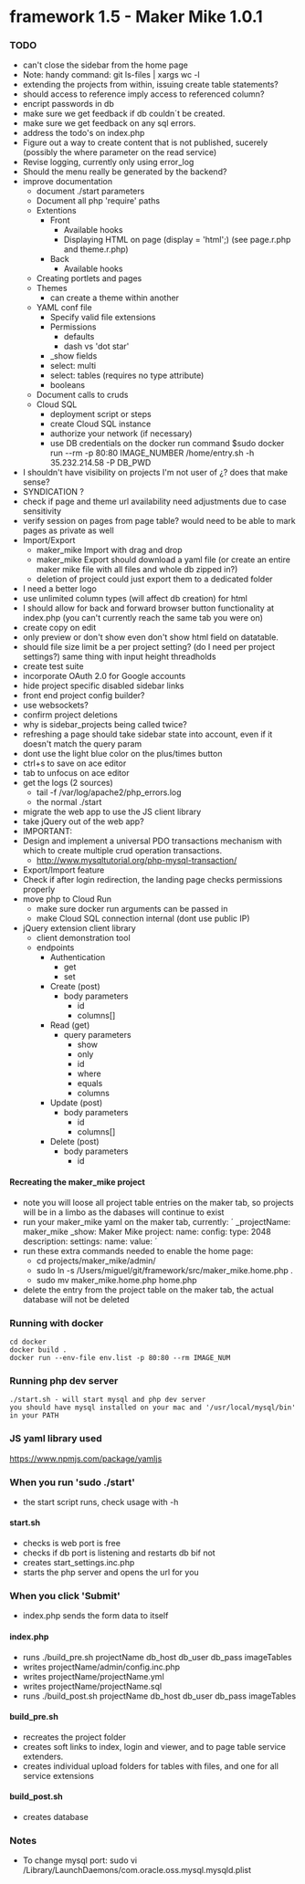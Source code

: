 # framework 1.5 - Maker Mike 1.0.1
### TODO
- can't close the sidebar from the home page
- Note: handy command: git ls-files | xargs wc -l
- extending the projects from within, issuing create table statements?
- should access to reference imply access to referenced column?
- encript passwords in db
- make sure we get feedback if db couldn´t be created.
- make sure we get feedback on any sql errors.
- address the todo's on index.php
- Figure out a way to create content that is not published, sucerely (possibly the where parameter on the read service)
- Revise logging, currently only using error_log
- Should the menu really be generated by the backend?
- improve documentation
	- document ./start parameters
	- Document all php 'require' paths
	- Extentions
		- Front
			- Available hooks
			- Displaying HTML on page (display = 'html';) (see page.r.php and theme.r.php)
		- Back
			- Available hooks
	- Creating portlets and pages
	- Themes
		- can create a theme within another
	- YAML conf file
		- Specify valid file extensions
		- Permissions
			- defaults
			- dash vs 'dot star'
		- _show fields
		- select: multi
		- select: tables (requires no type attribute)
		- booleans
	- Document calls to cruds
	- Cloud SQL
		- deployment script or steps
		- create Cloud SQL instance
		- authorize your network (if necessary)
		- use DB credentials on the docker run command $sudo docker run --rm -p 80:80 IMAGE_NUMBER /home/entry.sh -h 35.232.214.58 -P DB_PWD
- I shouldn't have visibility on projects I'm not user of ¿? does that make sense?
- SYNDICATION ?
- check if page and theme url availability need adjustments due to case sensitivity
- verify session on pages from page table? would need to be able to mark pages as private as well
- Import/Export
	- maker_mike Import with drag and drop
	- maker_mike Export should download a yaml file (or create an entire maker mike file with all files and whole db zipped in?)
	- deletion of project could just export them to a dedicated folder
- I need a better logo
- use unlimited column types (will affect db creation) for html
- I should allow for back and forward browser button functionality at index.php (you can't currently reach the same tab you were on)
- create copy on edit
- only preview or don't show even don't show html field on datatable.
- should file size limit be a per project setting? (do I need per project settings?) same thing with input height threadholds
- create test suite
- incorporate OAuth 2.0 for Google accounts
- hide project specific disabled sidebar links 
- front end project config builder?
- use websockets?
- confirm project deletions
- why is sidebar_projects being called twice?
- refreshing a page should take sidebar state into account, even if it doesn't match the query param
- dont use the light blue color on the plus/times button
- ctrl+s to save on ace editor
- tab to unfocus on ace editor
- get the logs (2 sources)
	- tail -f /var/log/apache2/php_errors.log
	- the normal ./start
- migrate the web app to use the JS client library
- take jQuery out of the web app?
- IMPORTANT:
- Design and implement a universal PDO transactions mechanism with which to create multiple crud operation transactions.
	- http://www.mysqltutorial.org/php-mysql-transaction/
- Export/Import feature
- Check if after login redirection, the landing page checks permissions properly
- move php to Cloud Run
	- make sure docker run arguments can be passed in
	- make Cloud SQL connection internal (dont use public IP)
- jQuery extension client library
	- client demonstration tool
	- endpoints		
		- Authentication
			- get
			- set
		- Create (post)
			- body parameters
				-  id
				- columns[]
		- Read (get)
			- query parameters
				- show
				- only
				- id
				- where
				- equals
				- columns
		- Update (post)
			- body parameters
				-  id
				- columns[]
		- Delete (post)
			- body parameters
				-  id

#### Recreating the maker_mike project
- note you will loose all project table entries on the maker tab, so projects will be in a limbo as the dabases will continue to exist
- run your maker_mike yaml on the maker tab, currently:
´
_projectName: maker_mike
_show: Maker Mike
project: 
  name: 
  config: 
    type: 2048 
  description:
settings:
  name:
  value: 
´
- run these extra commands needed to enable the home page:
	- cd projects/maker_mike/admin/
	- sudo ln -s /Users/miguel/git/framework/src/maker_mike.home.php .
	- sudo mv maker_mike.home.php home.php
- delete the entry from the project table on the maker tab, the actual database will not be deleted

### Running with docker
	cd docker
	docker build .
	docker run --env-file env.list -p 80:80 --rm IMAGE_NUM

### Running php dev server 
	./start.sh - will start mysql and php dev server
	you should have mysql installed on your mac and '/usr/local/mysql/bin' in your PATH

### JS yaml library used
https://www.npmjs.com/package/yamljs

### When you run 'sudo ./start'
- the start script runs, check usage with -h

#### start.sh
- checks is web port is free
- checks if db port is listening and restarts db bif not
- creates start_settings.inc.php
- starts the php server and opens the url for you

### When you click 'Submit'
- index.php sends the form data to itself

#### index.php
- runs ./build_pre.sh projectName db_host db_user db_pass imageTables
- writes projectName/admin/config.inc.php
- writes projectName/projectName.yml
- writes projectName/projectName.sql
- runs ./build_post.sh projectName db_host db_user db_pass imageTables

#### build_pre.sh
- recreates the project folder
- creates soft links to index, login and viewer, and to page table service extenders.
- creates individual upload folders for tables with files, and one for all service extensions

#### build_post.sh
- creates database

### Notes
- To change mysql port: sudo vi /Library/LaunchDaemons/com.oracle.oss.mysql.mysqld.plist
